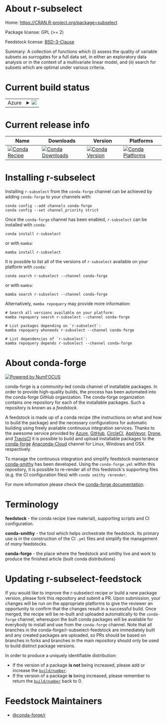 About r-subselect
=================

Home: https://CRAN.R-project.org/package=subselect

Package license: GPL (>= 2)

Feedstock license: [BSD-3-Clause](https://github.com/conda-forge/r-subselect-feedstock/blob/main/LICENSE.txt)

Summary: A collection of functions which (i) assess the quality of variable subsets as surrogates for a full data set, in either an exploratory data analysis or in the context of a multivariate linear model, and (ii) search for subsets which are optimal under various criteria.

Current build status
====================


<table>
    
  <tr>
    <td>Azure</td>
    <td>
      <details>
        <summary>
          <a href="https://dev.azure.com/conda-forge/feedstock-builds/_build/latest?definitionId=1687&branchName=main">
            <img src="https://dev.azure.com/conda-forge/feedstock-builds/_apis/build/status/r-subselect-feedstock?branchName=main">
          </a>
        </summary>
        <table>
          <thead><tr><th>Variant</th><th>Status</th></tr></thead>
          <tbody><tr>
              <td>linux_64_r_base4.0</td>
              <td>
                <a href="https://dev.azure.com/conda-forge/feedstock-builds/_build/latest?definitionId=1687&branchName=main">
                  <img src="https://dev.azure.com/conda-forge/feedstock-builds/_apis/build/status/r-subselect-feedstock?branchName=main&jobName=linux&configuration=linux_64_r_base4.0" alt="variant">
                </a>
              </td>
            </tr><tr>
              <td>linux_64_r_base4.1</td>
              <td>
                <a href="https://dev.azure.com/conda-forge/feedstock-builds/_build/latest?definitionId=1687&branchName=main">
                  <img src="https://dev.azure.com/conda-forge/feedstock-builds/_apis/build/status/r-subselect-feedstock?branchName=main&jobName=linux&configuration=linux_64_r_base4.1" alt="variant">
                </a>
              </td>
            </tr><tr>
              <td>osx_64_r_base4.0</td>
              <td>
                <a href="https://dev.azure.com/conda-forge/feedstock-builds/_build/latest?definitionId=1687&branchName=main">
                  <img src="https://dev.azure.com/conda-forge/feedstock-builds/_apis/build/status/r-subselect-feedstock?branchName=main&jobName=osx&configuration=osx_64_r_base4.0" alt="variant">
                </a>
              </td>
            </tr><tr>
              <td>osx_64_r_base4.1</td>
              <td>
                <a href="https://dev.azure.com/conda-forge/feedstock-builds/_build/latest?definitionId=1687&branchName=main">
                  <img src="https://dev.azure.com/conda-forge/feedstock-builds/_apis/build/status/r-subselect-feedstock?branchName=main&jobName=osx&configuration=osx_64_r_base4.1" alt="variant">
                </a>
              </td>
            </tr><tr>
              <td>win_64_r_base4.0</td>
              <td>
                <a href="https://dev.azure.com/conda-forge/feedstock-builds/_build/latest?definitionId=1687&branchName=main">
                  <img src="https://dev.azure.com/conda-forge/feedstock-builds/_apis/build/status/r-subselect-feedstock?branchName=main&jobName=win&configuration=win_64_r_base4.0" alt="variant">
                </a>
              </td>
            </tr><tr>
              <td>win_64_r_base4.1</td>
              <td>
                <a href="https://dev.azure.com/conda-forge/feedstock-builds/_build/latest?definitionId=1687&branchName=main">
                  <img src="https://dev.azure.com/conda-forge/feedstock-builds/_apis/build/status/r-subselect-feedstock?branchName=main&jobName=win&configuration=win_64_r_base4.1" alt="variant">
                </a>
              </td>
            </tr>
          </tbody>
        </table>
      </details>
    </td>
  </tr>
</table>

Current release info
====================

| Name | Downloads | Version | Platforms |
| --- | --- | --- | --- |
| [![Conda Recipe](https://img.shields.io/badge/recipe-r--subselect-green.svg)](https://anaconda.org/conda-forge/r-subselect) | [![Conda Downloads](https://img.shields.io/conda/dn/conda-forge/r-subselect.svg)](https://anaconda.org/conda-forge/r-subselect) | [![Conda Version](https://img.shields.io/conda/vn/conda-forge/r-subselect.svg)](https://anaconda.org/conda-forge/r-subselect) | [![Conda Platforms](https://img.shields.io/conda/pn/conda-forge/r-subselect.svg)](https://anaconda.org/conda-forge/r-subselect) |

Installing r-subselect
======================

Installing `r-subselect` from the `conda-forge` channel can be achieved by adding `conda-forge` to your channels with:

```
conda config --add channels conda-forge
conda config --set channel_priority strict
```

Once the `conda-forge` channel has been enabled, `r-subselect` can be installed with `conda`:

```
conda install r-subselect
```

or with `mamba`:

```
mamba install r-subselect
```

It is possible to list all of the versions of `r-subselect` available on your platform with `conda`:

```
conda search r-subselect --channel conda-forge
```

or with `mamba`:

```
mamba search r-subselect --channel conda-forge
```

Alternatively, `mamba repoquery` may provide more information:

```
# Search all versions available on your platform:
mamba repoquery search r-subselect --channel conda-forge

# List packages depending on `r-subselect`:
mamba repoquery whoneeds r-subselect --channel conda-forge

# List dependencies of `r-subselect`:
mamba repoquery depends r-subselect --channel conda-forge
```


About conda-forge
=================

[![Powered by
NumFOCUS](https://img.shields.io/badge/powered%20by-NumFOCUS-orange.svg?style=flat&colorA=E1523D&colorB=007D8A)](https://numfocus.org)

conda-forge is a community-led conda channel of installable packages.
In order to provide high-quality builds, the process has been automated into the
conda-forge GitHub organization. The conda-forge organization contains one repository
for each of the installable packages. Such a repository is known as a *feedstock*.

A feedstock is made up of a conda recipe (the instructions on what and how to build
the package) and the necessary configurations for automatic building using freely
available continuous integration services. Thanks to the awesome service provided by
[Azure](https://azure.microsoft.com/en-us/services/devops/), [GitHub](https://github.com/),
[CircleCI](https://circleci.com/), [AppVeyor](https://www.appveyor.com/),
[Drone](https://cloud.drone.io/welcome), and [TravisCI](https://travis-ci.com/)
it is possible to build and upload installable packages to the
[conda-forge](https://anaconda.org/conda-forge) [Anaconda-Cloud](https://anaconda.org/)
channel for Linux, Windows and OSX respectively.

To manage the continuous integration and simplify feedstock maintenance
[conda-smithy](https://github.com/conda-forge/conda-smithy) has been developed.
Using the ``conda-forge.yml`` within this repository, it is possible to re-render all of
this feedstock's supporting files (e.g. the CI configuration files) with ``conda smithy rerender``.

For more information please check the [conda-forge documentation](https://conda-forge.org/docs/).

Terminology
===========

**feedstock** - the conda recipe (raw material), supporting scripts and CI configuration.

**conda-smithy** - the tool which helps orchestrate the feedstock.
                   Its primary use is in the construction of the CI ``.yml`` files
                   and simplify the management of *many* feedstocks.

**conda-forge** - the place where the feedstock and smithy live and work to
                  produce the finished article (built conda distributions)


Updating r-subselect-feedstock
==============================

If you would like to improve the r-subselect recipe or build a new
package version, please fork this repository and submit a PR. Upon submission,
your changes will be run on the appropriate platforms to give the reviewer an
opportunity to confirm that the changes result in a successful build. Once
merged, the recipe will be re-built and uploaded automatically to the
`conda-forge` channel, whereupon the built conda packages will be available for
everybody to install and use from the `conda-forge` channel.
Note that all branches in the conda-forge/r-subselect-feedstock are
immediately built and any created packages are uploaded, so PRs should be based
on branches in forks and branches in the main repository should only be used to
build distinct package versions.

In order to produce a uniquely identifiable distribution:
 * If the version of a package **is not** being increased, please add or increase
   the [``build/number``](https://docs.conda.io/projects/conda-build/en/latest/resources/define-metadata.html#build-number-and-string).
 * If the version of a package **is** being increased, please remember to return
   the [``build/number``](https://docs.conda.io/projects/conda-build/en/latest/resources/define-metadata.html#build-number-and-string)
   back to 0.

Feedstock Maintainers
=====================

* [@conda-forge/r](https://github.com/conda-forge/r/)


